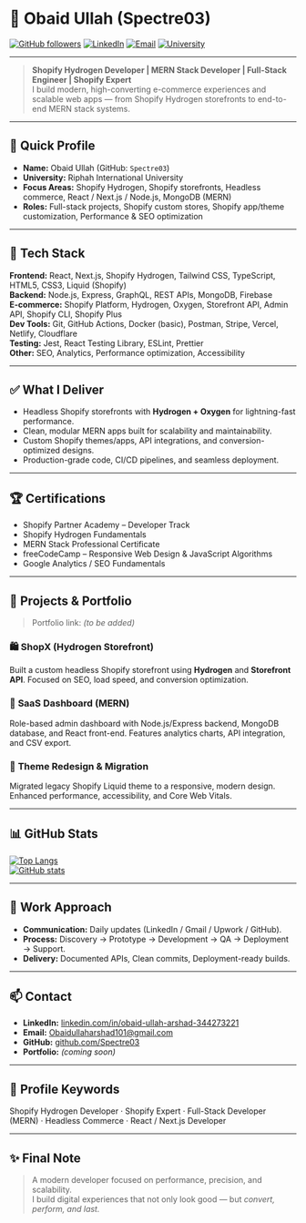 # 💼 Obaid Ullah (Spectre03)

[![GitHub followers](https://img.shields.io/badge/GitHub-@Spectre03-181717?style=for-the-badge&logo=github)](https://github.com/Spectre03)
[![LinkedIn](https://img.shields.io/badge/LinkedIn-Obaid%20Ullah-blue?style=for-the-badge&logo=linkedin)](https://www.linkedin.com/in/obaid-ullah-arshad-344273221/)
[![Email](https://img.shields.io/badge/Email-Obaidullaharshad101%40gmail.com-c14438?style=for-the-badge&logo=gmail)](mailto:Obaidullaharshad101@gmail.com)
[![University](https://img.shields.io/badge/Riphah%20International%20University-Alumni-007ACC?style=for-the-badge)](https://www.riphah.edu.pk)

---

> **Shopify Hydrogen Developer | MERN Stack Developer | Full-Stack Engineer | Shopify Expert**  
> I build modern, high-converting e-commerce experiences and scalable web apps — from Shopify Hydrogen storefronts to end-to-end MERN stack systems.

---

## 🔰 Quick Profile
- **Name:** Obaid Ullah (GitHub: `Spectre03`)
- **University:** Riphah International University
- **Focus Areas:** Shopify Hydrogen, Shopify storefronts, Headless commerce, React / Next.js / Node.js, MongoDB (MERN)
- **Roles:** Full-stack projects, Shopify custom stores, Shopify app/theme customization, Performance & SEO optimization

---

## 🧰 Tech Stack
**Frontend:** React, Next.js, Shopify Hydrogen, Tailwind CSS, TypeScript, HTML5, CSS3, Liquid (Shopify)  
**Backend:** Node.js, Express, GraphQL, REST APIs, MongoDB, Firebase  
**E-commerce:** Shopify Platform, Hydrogen, Oxygen, Storefront API, Admin API, Shopify CLI, Shopify Plus  
**Dev Tools:** Git, GitHub Actions, Docker (basic), Postman, Stripe, Vercel, Netlify, Cloudflare  
**Testing:** Jest, React Testing Library, ESLint, Prettier  
**Other:** SEO, Analytics, Performance optimization, Accessibility

---

## ✅ What I Deliver
- Headless Shopify storefronts with **Hydrogen + Oxygen** for lightning-fast performance.  
- Clean, modular MERN apps built for scalability and maintainability.  
- Custom Shopify themes/apps, API integrations, and conversion-optimized designs.  
- Production-grade code, CI/CD pipelines, and seamless deployment.

---

## 🏆 Certifications
- Shopify Partner Academy – Developer Track  
- Shopify Hydrogen Fundamentals  
- MERN Stack Professional Certificate  
- freeCodeCamp – Responsive Web Design & JavaScript Algorithms  
- Google Analytics / SEO Fundamentals

---

## 💼 Projects & Portfolio
> Portfolio link: *(to be added)*

### 🛍️ **ShopX (Hydrogen Storefront)**
Built a custom headless Shopify storefront using **Hydrogen** and **Storefront API**. Focused on SEO, load speed, and conversion optimization.

### 🧾 **SaaS Dashboard (MERN)**
Role-based admin dashboard with Node.js/Express backend, MongoDB database, and React front-end. Features analytics charts, API integration, and CSV export.

### 🎨 **Theme Redesign & Migration**
Migrated legacy Shopify Liquid theme to a responsive, modern design. Enhanced performance, accessibility, and Core Web Vitals.

---

## 📊 GitHub Stats
[![Top Langs](https://github-readme-stats.vercel.app/api/top-langs/?username=Spectre03&layout=compact&theme=default)](https://github.com/Spectre03)  
[![GitHub stats](https://github-readme-stats.vercel.app/api?username=Spectre03&show_icons=true&count_private=true&theme=default)](https://github.com/Spectre03)

---

## 🧭 Work Approach
- **Communication:** Daily updates (LinkedIn / Gmail / Upwork / GitHub).  
- **Process:** Discovery → Prototype → Development → QA → Deployment → Support.  
- **Delivery:** Documented APIs, Clean commits, Deployment-ready builds.

---

## 📫 Contact
- **LinkedIn:** [linkedin.com/in/obaid-ullah-arshad-344273221](https://www.linkedin.com/in/obaid-ullah-arshad-344273221/)  
- **Email:** [Obaidullaharshad101@gmail.com](mailto:Obaidullaharshad101@gmail.com)  
- **GitHub:** [github.com/Spectre03](https://github.com/Spectre03)  
- **Portfolio:** *(coming soon)*

---

## 🎯 Profile Keywords
Shopify Hydrogen Developer · Shopify Expert · Full-Stack Developer (MERN) · Headless Commerce · React / Next.js Developer

---

## ✨ Final Note
> A modern developer focused on performance, precision, and scalability.  
I build digital experiences that not only look good — but *convert, perform, and last.*

